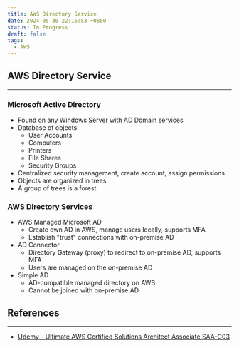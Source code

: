 ```yaml
---
title: AWS Directory Service
date: 2024-05-30 22:16:53 +0800
status: In Progress
draft: false
tags:
  - AWS
---
```

## AWS Directory Service
---
### Microsoft Active Directory
- Found on any Windows Server with AD Domain services
- Database of objects:
	- User Accounts
	- Computers
	- Printers
	- File Shares
	- Security Groups
- Centralized security management, create account, assign permissions
- Objects are organized in trees
- A group of trees is a forest

### AWS Directory Services
- AWS Managed Microsoft AD
	- Create own AD in AWS, manage users locally, supports MFA
	- Establish "trust" connections with on-premise AD
- AD Connector
	- Directory Gateway (proxy) to redirect to on-premise AD, supports MFA
	- Users are managed on the on-premise AD
- Simple AD
	- AD-compatible managed directory on AWS
	- Cannot be joined with on-premise AD

## References
---
- [Udemy - Ultimate AWS Certified Solutions Architect Associate SAA-C03](https://www.udemy.com/course/aws-certified-solutions-architect-associate-saa-c03)
